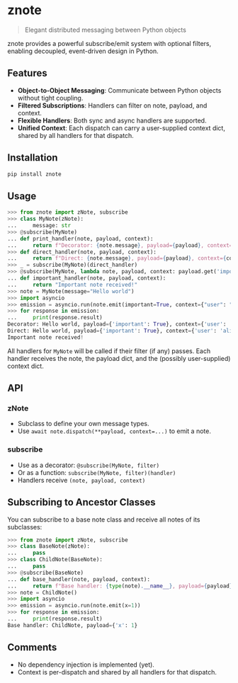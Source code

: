# znote

> Elegant distributed messaging between Python objects

znote provides a powerful subscribe/emit system with optional filters, enabling decoupled, event-driven design in Python.

## Features

- **Object-to-Object Messaging**: Communicate between Python objects without tight coupling.
- **Filtered Subscriptions**: Handlers can filter on note, payload, and context.
- **Flexible Handlers**: Both sync and async handlers are supported.
- **Unified Context**: Each dispatch can carry a user-supplied context dict, shared by all handlers for that dispatch.

## Installation

```bash
pip install znote
```

## Usage

```python
>>> from znote import zNote, subscribe
>>> class MyNote(zNote):
...     message: str
>>> @subscribe(MyNote)
... def print_handler(note, payload, context):
...     return f"Decorator: {note.message}, payload={payload}, context={context}"
>>> def direct_handler(note, payload, context):
...     return f"Direct: {note.message}, payload={payload}, context={context}"
>>> _ = subscribe(MyNote)(direct_handler)
>>> @subscribe(MyNote, lambda note, payload, context: payload.get('important', False))
... def important_handler(note, payload, context):
...     return "Important note received!"
>>> note = MyNote(message="Hello world")
>>> import asyncio
>>> emission = asyncio.run(note.emit(important=True, context={"user": "alice"}))
>>> for response in emission:
...     print(response.result)
Decorator: Hello world, payload={'important': True}, context={'user': 'alice'}
Direct: Hello world, payload={'important': True}, context={'user': 'alice'}
Important note received!

```

All handlers for `MyNote` will be called if their filter (if any) passes. Each handler receives the note, the payload dict, and the (possibly user-supplied) context dict.

## API

### zNote

- Subclass to define your own message types.
- Use `await note.dispatch(**payload, context=...)` to emit a note.

### subscribe

- Use as a decorator: `@subscribe(MyNote, filter)`
- Or as a function: `subscribe(MyNote, filter)(handler)`
- Handlers receive `(note, payload, context)`

## Subscribing to Ancestor Classes

You can subscribe to a base note class and receive all notes of its subclasses:

```python
>>> from znote import zNote, subscribe
>>> class BaseNote(zNote):
...     pass
>>> class ChildNote(BaseNote):
...     pass
>>> @subscribe(BaseNote)
... def base_handler(note, payload, context):
...     return f"Base handler: {type(note).__name__}, payload={payload}"
>>> note = ChildNote()
>>> import asyncio
>>> emission = asyncio.run(note.emit(x=1))
>>> for response in emission:
...     print(response.result)
Base handler: ChildNote, payload={'x': 1}

```

## Comments

- No dependency injection is implemented (yet).
- Context is per-dispatch and shared by all handlers for that dispatch.
